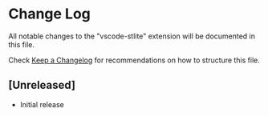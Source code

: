 # Change Log

All notable changes to the "vscode-stlite" extension will be documented in this file.

Check [Keep a Changelog](http://keepachangelog.com/) for recommendations on how to structure this file.

## [Unreleased]

- Initial release
